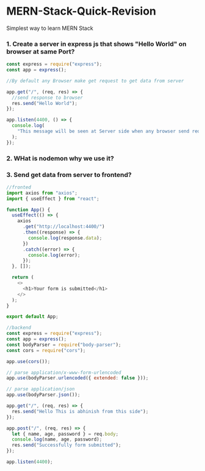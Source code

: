 # MERN-Stack-Quick-Revision
Simplest way to learn MERN  Stack


### 1. Create a server in express js that shows "Hello World" on browser at same Port?

```javascript
const express = require("express");
const app = express();

//By default any Browser make get request to get data from server

app.get("/", (req, res) => {
  //send response to browser
  res.send("Hello World");
});

app.listen(4400, () => {
  console.log(
    "This message will be seen at Server side when any browser send request to the same port of this server"
  );
});

```


### 2. WHat is nodemon why we use it?


### 3. Send get data from server to frontend?

```javascript
//fronted
import axios from "axios";
import { useEffect } from "react";

function App() {
  useEffect(() => {
    axios
      .get("http://localhost:4400/")
      .then((response) => {
        console.log(response.data);
      })
      .catch((error) => {
        console.log(error);
      });
  }, []);

  return (
    <>
      <h1>Your form is submitted</h1>
    </>
  );
}

export default App;

```


```javascript
//backend
const express = require("express");
const app = express();
const bodyParser = require("body-parser");
const cors = require("cors");

app.use(cors());

// parse application/x-www-form-urlencoded
app.use(bodyParser.urlencoded({ extended: false }));

// parse application/json
app.use(bodyParser.json());

app.get("/", (req, res) => {
  res.send("Hello This is abhinish from this side");
});

app.post("/", (req, res) => {
  let { name, age, password } = req.body;
  console.log(name, age, password);
  res.send("Successfully form submitted");
});

app.listen(4400);

```














